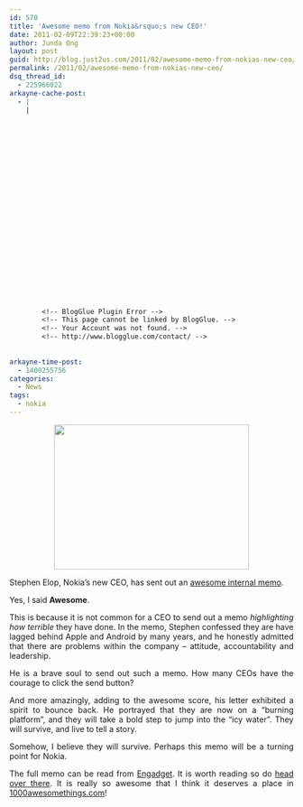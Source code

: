 ```yaml
---
id: 570
title: 'Awesome memo from Nokia&rsquo;s new CEO!'
date: 2011-02-09T22:39:23+00:00
author: Junda Ong
layout: post
guid: http://blog.just2us.com/2011/02/awesome-memo-from-nokias-new-ceo/
permalink: /2011/02/awesome-memo-from-nokias-new-ceo/
dsq_thread_id:
  - 225966022
arkayne-cache-post:
  - |
    |
        
        
        
        
        
        
        
        
        
        
        
        
        
        
        
        
        
        
        
        
        
        
        
        <!-- BlogGlue Plugin Error -->
        <!-- This page cannot be linked by BlogGlue. -->
        <!-- Your Account was not found. -->
        <!-- http://www.blogglue.com/contact/ -->
        
        
arkayne-time-post:
  - 1400255756
categories:
  - News
tags:
  - nokia
---
```

<img style="display: block; float: none; margin-left: auto; margin-right: auto" src="http://www.blogcdn.com/www.engadget.com/media/2011/02/elop-lg.jpg" width="346" height="257" />

<p align="justify">
  Stephen Elop, Nokia’s new CEO, has sent out an <a href="http://www.engadget.com/2011/02/08/nokia-ceo-stephen-elop-rallies-troops-in-brutally-honest-burnin/" onclick="__gaTracker('send', 'event', 'outbound-article', 'http://www.engadget.com/2011/02/08/nokia-ceo-stephen-elop-rallies-troops-in-brutally-honest-burnin/', 'awesome internal memo');">awesome internal memo</a>.
</p>

<p align="justify">
  Yes, I said <strong>Awesome</strong>.
</p>

<p align="justify">
  This is because it is not common for a CEO to send out a memo<em> highlighting how terrible</em> they have done. In the memo, Stephen confessed they are have lagged behind Apple and Android by many years, and he honestly admitted that there are problems within the company – attitude, accountability and leadership.
</p>

<p align="justify">
  He is a brave soul to send out such a memo. How many CEOs have the courage to click the send button?
</p>

<p align="justify">
  And more amazingly, adding to the awesome score, his letter exhibited a spirit to bounce back. He portrayed that they are now on a “burning platform”, and they will take a bold step to jump into the “icy water”. They will survive, and live to tell a story.
</p>

<p align="justify">
  Somehow, I believe they will survive. Perhaps this memo will be a turning point for Nokia.
</p>

<p align="justify">
  The full memo can be read from <a href="http://www.engadget.com/2011/02/08/nokia-ceo-stephen-elop-rallies-troops-in-brutally-honest-burnin/" onclick="__gaTracker('send', 'event', 'outbound-article', 'http://www.engadget.com/2011/02/08/nokia-ceo-stephen-elop-rallies-troops-in-brutally-honest-burnin/', 'Engadget');">Engadget</a>. It is worth reading so do <a href="http://www.engadget.com/2011/02/08/nokia-ceo-stephen-elop-rallies-troops-in-brutally-honest-burnin/" onclick="__gaTracker('send', 'event', 'outbound-article', 'http://www.engadget.com/2011/02/08/nokia-ceo-stephen-elop-rallies-troops-in-brutally-honest-burnin/', 'head over there');">head over there</a>. It is really so awesome that I think it deserves a place in <a href="http://1000awesomethings.com/" onclick="__gaTracker('send', 'event', 'outbound-article', 'http://1000awesomethings.com/', '1000awesomethings.com');">1000awesomethings.com</a>!
</p>

<div style="font-size:0px;height:0px;line-height:0px;margin:0;padding:0;clear:both">
</div>